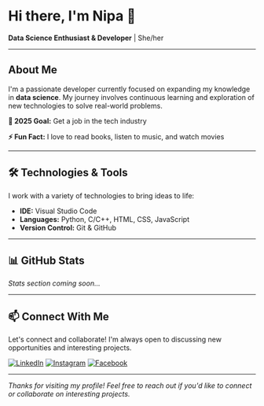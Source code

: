 # Hi there, I'm Nipa 👋

**Data Science Enthusiast & Developer** | She/her

---

## About Me

I'm a passionate developer currently focused on expanding my knowledge in **data science**. My journey involves continuous learning and exploration of new technologies to solve real-world problems.

**🎯 2025 Goal:** Get a job in the tech industry

**⚡ Fun Fact:** I love to read books, listen to music, and watch movies

---

## 🛠️ Technologies & Tools

I work with a variety of technologies to bring ideas to life:

- **IDE:** Visual Studio Code
- **Languages:** Python, C/C++, HTML, CSS, JavaScript
- **Version Control:** Git & GitHub

---

## 📊 GitHub Stats

*Stats section coming soon...*

---

## 📫 Connect With Me

Let's connect and collaborate! I'm always open to discussing new opportunities and interesting projects.

[![LinkedIn](https://img.shields.io/badge/LinkedIn-0077B5?style=for-the-badge&logo=linkedin&logoColor=white)](https://www.linkedin.com/in/nipa-das-gupta)
[![Instagram](https://img.shields.io/badge/Instagram-E4405F?style=for-the-badge&logo=instagram&logoColor=white)](https://www.instagram.com/shejustgoogles)
[![Facebook](https://img.shields.io/badge/Facebook-1877F2?style=for-the-badge&logo=facebook&logoColor=white)](https://web.facebook.com/zerobugsfound)

---

*Thanks for visiting my profile! Feel free to reach out if you'd like to connect or collaborate on interesting projects.*
